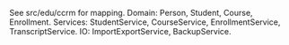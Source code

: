 See src/edu/ccrm for mapping. Domain: Person, Student, Course, Enrollment. Services: StudentService, CourseService, EnrollmentService, TranscriptService. IO: ImportExportService, BackupService.
